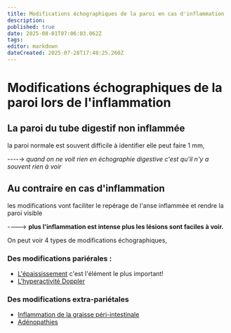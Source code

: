 ```yaml
---
title: Modifications échographiques de la paroi en cas d'inflammation
description: 
published: true
date: 2025-08-01T07:06:03.062Z
tags: 
editor: markdown
dateCreated: 2025-07-28T17:48:25.260Z
---
```


# Modifications échographiques de la paroi lors de l'inflammation
## La paroi du tube digestif non inflammée 

la paroi normale est souvent difficile à identifier
elle peut faire 1 mm,

----→ *quand on ne voit rien en échographie digestive c'est qu'il n'y a souvent rien à voir*

## Au contraire en cas d'inflammation

les modifications vont faciliter le repérage de l'anse inflammée et rendre la paroi visible

----> **plus l'inflammation est intense plus les lésions sont faciles à voir.**

On peut voir 4 types de modifications échographiques,

### Des modifications pariérales :
- [L'épaississement](/bases/paroi_inflammee/epaississement) c'est l'élément le plus important!
- [L'hyperactivité Doppler](/bases/paroi_inflammee/doppler)

### Des modifications extra-pariétales
- [Inflammation de la graisse péri-intestinale](/bases/paroi_inflammee/graisse)
- [Adénopathies](/bases/paroi_inflammee/adp)